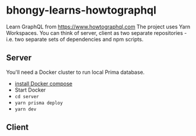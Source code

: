 # bhongy-learns-howtographql
Learn GraphQL from https://www.howtographql.com
The project uses Yarn Workspaces. You can think of server, client as two separate repositories - i.e. two separate sets of dependencies and npm scripts.

## Server
You'll need a Docker cluster to run local Prima database.
- [install Docker compose](https://docs.docker.com/compose/install/)
- Start Docker
- `cd server`
- `yarn prisma deploy`
- `yarn dev`

## Client
